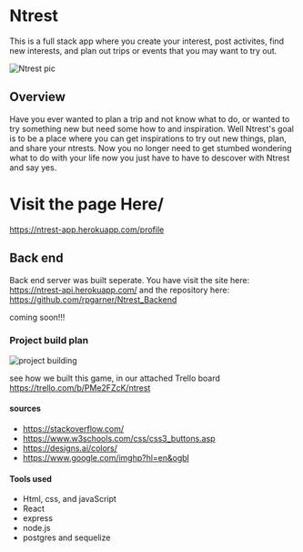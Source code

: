 # Ntrest
This is a full stack app where you create your interest, post activites, find new interests, and plan out trips or events that you may want to try out. 
 
 ![Ntrest pic](https://cdn.onebauer.media/one/empire-tmdb/films/10201/images/nA7a6uJkrkNEa77043GThE7BgPu.jpg?format=jpg&quality=80&width=960&height=540&ratio=16-9&resize=aspectfill)
## Overview
Have you ever wanted to plan a trip and not know what to do, or wanted to try something new but need some how to and inspiration. Well Ntrest's goal is to be a place where you can get inspirations to try out new things, plan, and share your ntrests. Now you no longer need to get stumbed wondering what to do with your life now you just have to have to descover with Ntrest and say yes. 

# Visit the page Here/ 
https://ntrest-app.herokuapp.com/profile

## Back end         
Back end server was built seperate. You have visit the site here: https://ntrest-api.herokuapp.com/ and the repository here: https://github.com/rpgarner/Ntrest_Backend

coming soon!!!

### Project build plan

![project building](https://thumbs.dreamstime.com/b/work-progress-loading-bar-concept-hand-drawing-work-progress-loading-bar-concept-marker-transparent-wipe-board-167678984.jpg)

see how we built this game, in our attached Trello board https://trello.com/b/PMe2FZcK/ntrest

#### sources

- https://stackoverflow.com/
- https://www.w3schools.com/css/css3_buttons.asp
- https://designs.ai/colors/
- https://www.google.com/imghp?hl=en&ogbl


#### Tools used
-   Html, css, and javaScript 
-   React 
-   express
-   node.js
-   postgres and sequelize   

